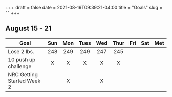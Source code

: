 +++ 
draft = false
date = 2021-08-19T09:39:21-04:00
title = "Goals"
slug = "" 
+++

## August 15 - 21
| Goal                 | Sun | Mon | Tues | Wed | Thur | Fri | Sat | Met |
|----------------------|:---:|:---:|:----:|:---:|:----:|:---:|:---:|:---:|
| Lose 2 lbs.          | 248 | 249 | 249  | 247 | 245  |     |     |     |
| 10 push up challenge | X   |  X  |   X  |  X  |  X   |     |     |     |
| NRC Getting Started Week 2 |     |  X  |      |  X  |      |     |     |     |

